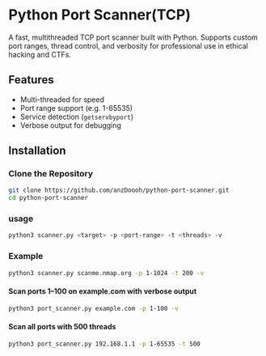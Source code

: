 # Python Port Scanner(TCP)

A fast, multithreaded TCP port scanner built with Python. Supports custom port ranges, thread control, and verbosity for professional use in ethical hacking and CTFs.

## Features
- Multi-threaded for speed
- Port range support (e.g. 1-65535)
- Service detection (`getservbyport`)
- Verbose output for debugging

## Installation

### Clone the Repository
```bash
git clone https://github.com/anzDoooh/python-port-scanner.git
cd python-port-scanner
```
### usage
```bash
python3 scanner.py <target> -p <port-range> -t <threads> -v
```
### Example
```bash
python3 scanner.py scanme.nmap.org -p 1-1024 -t 200 -v
```
#### Scan ports 1–100 on example.com with verbose output
```bash
python3 port_scanner.py example.com -p 1-100 -v

```
#### Scan all ports with 500 threads
```bash
python3 port_scanner.py 192.168.1.1 -p 1-65535 -t 500
```
